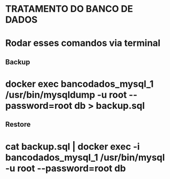 # TRATAMENTO DO BANCO DE DADOS

# Rodar esses comandos via terminal

## Backup

# docker exec bancodados_mysql_1 /usr/bin/mysqldump -u root --password=root db > backup.sql

## Restore

# cat backup.sql | docker exec -i bancodados_mysql_1 /usr/bin/mysql -u root --password=root db
